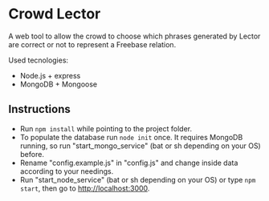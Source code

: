 # Crowd Lector

A web tool to allow the crowd to choose which phrases generated by Lector are correct or not to represent a Freebase relation.

Used tecnologies:
- Node.js + express
- MongoDB + Mongoose

## Instructions
- Run `npm install` while pointing to the project folder.
- To populate the database run `node init` once. It requires MongoDB running, so run "start_mongo_service" (bat or sh depending on your OS) before.
- Rename "config.example.js" in "config.js" and change inside data according to your needings.
- Run "start_node_service" (bat or sh depending on your OS) or type `npm start`, then go to [http://localhost:3000](http://localhost:3000).

